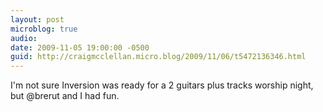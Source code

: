 ```yaml
---
layout: post
microblog: true
audio: 
date: 2009-11-05 19:00:00 -0500
guid: http://craigmcclellan.micro.blog/2009/11/06/t5472136346.html
---
```

I'm not sure Inversion was ready for a 2 guitars plus tracks worship night, but  @brerut and I had fun.
